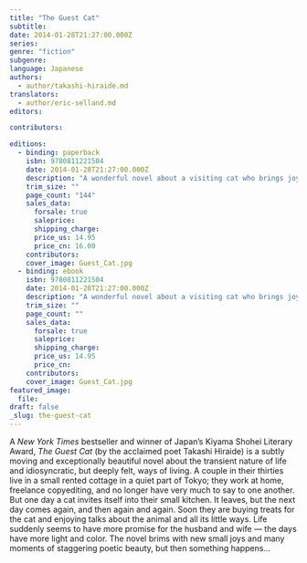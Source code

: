 ```yaml
---
title: "The Guest Cat"
subtitle:
date: 2014-01-28T21:27:00.000Z
series:
genre: "fiction"
subgenre:
language: Japanese
authors:
  - author/takashi-hiraide.md
translators:
  - author/eric-selland.md
editors:

contributors:

editions:
  - binding: paperback
    isbn: 9780811221504
    date: 2014-01-28T21:27:00.000Z
    description: "A wonderful novel about a visiting cat who brings joy into a Tokyo couple’s life "
    trim_size: ""
    page_count: "144"
    sales_data:
      forsale: true
      saleprice:
      shipping_charge:
      price_us: 14.95
      price_cn: 16.00
    contributors:
    cover_image: Guest_Cat.jpg
  - binding: ebook
    isbn: 9780811221504
    date: 2014-01-28T21:27:00.000Z
    description: "A wonderful novel about a visiting cat who brings joy into a Tokyo couple’s life "
    trim_size: ""
    page_count: ""
    sales_data:
      forsale: true
      saleprice:
      shipping_charge:
      price_us: 14.95
      price_cn:
    contributors:
    cover_image: Guest_Cat.jpg
featured_image:
  file:
draft: false
_slug: the-guest-cat
---
```


A _New York Times_ bestseller and winner of Japan’s Kiyama Shohei Literary Award, _The Guest Cat_ (by the acclaimed poet Takashi Hiraide) is a subtly moving and exceptionally beautiful novel about the transient nature of life and idiosyncratic, but deeply felt, ways of living. A couple in their thirties live in a small rented cottage in a quiet part of Tokyo; they work at home, freelance copyediting, and no longer have very much to say to one another. But one day a cat invites itself into their small kitchen. It leaves, but the next day comes again, and then again and again. Soon they are buying treats for the cat and enjoying talks about the animal and all its little ways. Life suddenly seems to have more promise for the husband and wife — the days have more light and color. The novel brims with new small joys and many moments of staggering poetic beauty, but then something happens...

